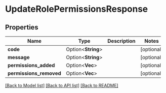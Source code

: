 # UpdateRolePermissionsResponse

## Properties

Name | Type | Description | Notes
------------ | ------------- | ------------- | -------------
**code** | Option<**String**> |  | [optional]
**message** | Option<**String**> |  | [optional]
**permissions_added** | Option<**Vec<String>**> |  | [optional]
**permissions_removed** | Option<**Vec<String>**> |  | [optional]

[[Back to Model list]](../README.md#documentation-for-models) [[Back to API list]](../README.md#documentation-for-api-endpoints) [[Back to README]](../README.md)


